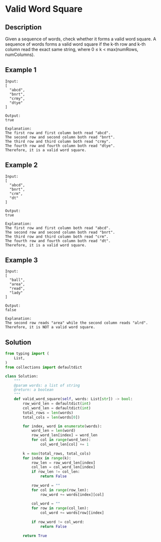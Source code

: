 # Valid Word Square

## Description
Given a sequence of words, check whether it forms a valid word square. A sequence of words forms a valid word square if the k-th row and k-th column read the exact same string, where 0 ≤ k < max(numRows, numColumns).

## Example 1
```
Input:
[
  "abcd",
  "bnrt",
  "crmy",
  "dtye"
]

Output:
true

Explanation:
The first row and first column both read "abcd".
The second row and second column both read "bnrt".
The third row and third column both read "crmy".
The fourth row and fourth column both read "dtye".
Therefore, it is a valid word square.
```

## Example 2
```
Input:
[
  "abcd",
  "bnrt",
  "crm",
  "dt"
]

Output:
true

Explanation:
The first row and first column both read "abcd".
The second row and second column both read "bnrt".
The third row and third column both read "crm".
The fourth row and fourth column both read "dt".
Therefore, it is a valid word square.
```

## Example 3
```
Input:
[
  "ball",
  "area",
  "read",
  "lady"
]

Output:
false

Explanation:
The second row reads "area" while the second column reads "alrd".
Therefore, it is NOT a valid word square.
```

## Solution

```Python
from typing import (
    List,
)
from collections import defaultdict

class Solution:
    """
    @param words: a list of string
    @return: a boolean
    """
    def valid_word_square(self, words: List[str]) -> bool:
        row_word_len = defaultdict(int)
        col_word_len = defaultdict(int)
        total_rows = len(words)
        total_cols = len(words[0])

        for index, word in enumerate(words):
            word_len = len(word)
            row_word_len[index] = word_len
            for col in range(word_len):
                col_word_len[col] += 1
        
        k = max(total_rows, total_cols)
        for index in range(k):
            row_len = row_word_len[index]
            col_len = col_word_len[index]
            if row_len != col_len:
                return False
            
            row_word = ""
            for col in range(row_len):
                row_word += words[index][col]
            
            col_word = ""
            for row in range(col_len):
                col_word += words[row][index]        
            
            if row_word != col_word:
                return False
        
        return True
```

